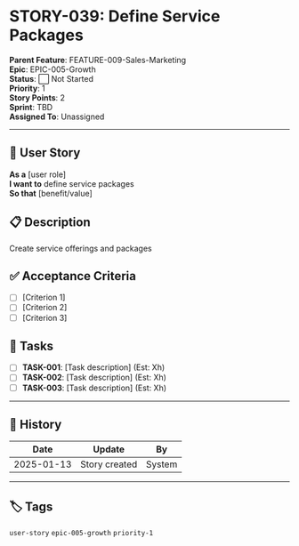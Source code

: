 # STORY-039: Define Service Packages

**Parent Feature**: FEATURE-009-Sales-Marketing  
**Epic**: EPIC-005-Growth  
**Status**: ⬜ Not Started  
**Priority**: 1  
**Story Points**: 2  
**Sprint**: TBD  
**Assigned To**: Unassigned  

---

## 📖 User Story

**As a** [user role]  
**I want to** define service packages  
**So that** [benefit/value]  

## 📋 Description

Create service offerings and packages

## ✅ Acceptance Criteria

- [ ] [Criterion 1]
- [ ] [Criterion 2]
- [ ] [Criterion 3]

## 📝 Tasks

- [ ] **TASK-001**: [Task description] (Est: Xh)
- [ ] **TASK-002**: [Task description] (Est: Xh)
- [ ] **TASK-003**: [Task description] (Est: Xh)

---

## 🔄 History

| Date | Update | By |
|------|--------|-----|
| 2025-01-13 | Story created | System |

---

## 🏷️ Tags

`user-story` `epic-005-growth` `priority-1`
